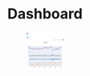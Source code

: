 
<h1 align="center">Dashboard</h1>

<p align="center">
  <img src="https://github.com/Luke-Whitehill/Investment-Analysis/blob/master/src/images/PriceDisplay.png" width="75" height="75"/>
</p>
